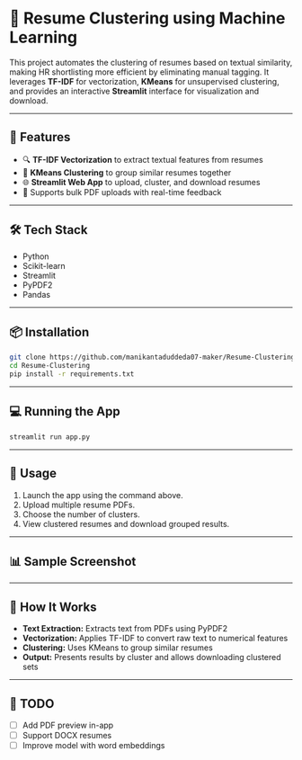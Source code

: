
# 📄 Resume Clustering using Machine Learning

This project automates the clustering of resumes based on textual similarity, making HR shortlisting more efficient by eliminating manual tagging. It leverages **TF-IDF** for vectorization, **KMeans** for unsupervised clustering, and provides an interactive **Streamlit** interface for visualization and download.

---

## 🚀 Features

- 🔍 **TF-IDF Vectorization** to extract textual features from resumes  
- 🤖 **KMeans Clustering** to group similar resumes together  
- 🌐 **Streamlit Web App** to upload, cluster, and download resumes  
- 📂 Supports bulk PDF uploads with real-time feedback  

---

## 🛠️ Tech Stack

- Python  
- Scikit-learn  
- Streamlit  
- PyPDF2  
- Pandas  

---

## 📦 Installation

```bash
git clone https://github.com/manikantaduddeda07-maker/Resume-Clustering.git
cd Resume-Clustering
pip install -r requirements.txt
```

---

## 💻 Running the App

```bash
streamlit run app.py
```

---

## 📁 Usage

1. Launch the app using the command above.  
2. Upload multiple resume PDFs.  
3. Choose the number of clusters.  
4. View clustered resumes and download grouped results.  

---

## 📊 Sample Screenshot

<!-- Optional: Add an actual image in your repo and uncomment below -->
<!-- ![App Screenshot](./screenshot.png) -->

---

## 🧠 How It Works

- **Text Extraction:** Extracts text from PDFs using PyPDF2  
- **Vectorization:** Applies TF-IDF to convert raw text to numerical features  
- **Clustering:** Uses KMeans to group similar resumes  
- **Output:** Presents results by cluster and allows downloading clustered sets  

---

## 📌 TODO

- [ ] Add PDF preview in-app  
- [ ] Support DOCX resumes  
- [ ] Improve model with word embeddings  
